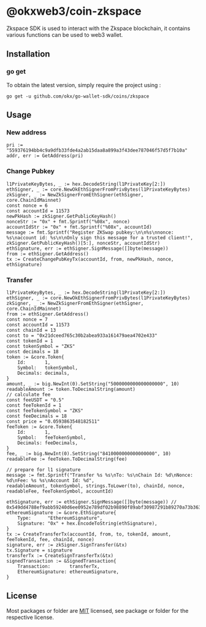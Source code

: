 # @okxweb3/coin-zkspace
Zkspace SDK is used to interact with the Zkspace blockchain, it contains various functions can be used to web3 wallet.

## Installation

### go get

To obtain the latest version, simply require the project using :

```shell
go get -u github.com/okx/go-wallet-sdk/coins/zkspace
```

## Usage
### New address
```golang
pri := "559376194bb4c9a9dfb33fde4a2ab15daa8a899a3f43dee787046f57d5f7b10a"
addr, err := GetAddress(pri)
```


###  Change Pubkey
```golang
l1PrivateKeyBytes, _ := hex.DecodeString(l1PrivateKey[2:])
ethSigner, _ := core.NewOkEthSignerFromPrivBytes(l1PrivateKeyBytes)
zkSigner, _ := NewZkSignerFromEthSigner(ethSigner, core.ChainIdMainnet)
const nonce = 6
const accountId = 11573
newPkHash := zkSigner.GetPublicKeyHash()
nonceStr := "0x" + fmt.Sprintf("%08x", nonce)
accountIdStr := "0x" + fmt.Sprintf("%08x", accountId)
message := fmt.Sprintf("Register ZKSwap pubkey:\n\n%s\nnonce: %s\naccount id: %s\n\nOnly sign this message for a trusted client!",
zkSigner.GetPublicKeyHash()[5:], nonceStr, accountIdStr)
ethSignature, err := ethSigner.SignMessage([]byte(message))
from := ethSigner.GetAddress()
tx := CreateChangePubKeyTx(accountId, from, newPkHash, nonce, ethSignature)
```



###  Transfer 
```golang
l1PrivateKeyBytes, _ := hex.DecodeString(l1PrivateKey[2:])
ethSigner, _ := core.NewOkEthSignerFromPrivBytes(l1PrivateKeyBytes)
zkSigner, _ := NewZkSignerFromEthSigner(ethSigner, core.ChainIdMainnet)
from := ethSigner.GetAddress()
const nonce = 7
const accountId = 11573
const chainId = 13
const to = "0x21dceed765c30b2abea933a161479aea4702e433"
const tokenId = 1
const tokenSymbol = "ZKS"
const decimals = 18
token := &core.Token{
    Id:       1,
    Symbol:   tokenSymbol,
    Decimals: decimals,
}
amount, _ := big.NewInt(0).SetString("5000000000000000000", 10)
readableAmount := token.ToDecimalString(amount)
// calculate fee
const feeUSDT = "0.5"
const feeTokenId = 1
const feeTokenSymbol = "ZKS"
const feeDecimals = 18
const price = "0.0593863548182511"
feeToken := &core.Token{
    Id:       1,
    Symbol:   feeTokenSymbol,
    Decimals: feeDecimals,
}
fee, _ := big.NewInt(0).SetString("8410000000000000000", 10)
readableFee := feeToken.ToDecimalString(fee)

// prepare for l1 signature
message := fmt.Sprintf("Transfer %s %s\nTo: %s\nChain Id: %d\nNonce: %d\nFee: %s %s\nAccount Id: %d",
readableAmount, tokenSymbol, strings.ToLower(to), chainId, nonce, readableFee, feeTokenSymbol, accountId)

ethSignature, err := ethSigner.SignMessage([]byte(message)) // 0x549dd4788ef9abb59240d6ee0952e789df02b98890f89abf30987291b89270a73b363ddc69e9da9165cba1e7e95d23576372bd38761c4e713473d336638fd55e1b
ethereumSignature := &core.EthSignature{
    Type:      "EthereumSignature",
    Signature: "0x" + hex.EncodeToString(ethSignature),
}
tx := CreateTransferTx(accountId, from, to, tokenId, amount, feeTokenId, fee, chainId, nonce)
signature, err := zkSigner.SignTransfer(&tx)
tx.Signature = signature
transferTx := CreateSignTransferTx(&tx)
signedTransaction := &SignedTransaction{
    Transaction:       transferTx,
    EthereumSignature: ethereumSignature,
} 
```
 

## License
Most packages or folder are [MIT](<https://github.com/okx/go-wallet-sdk/blob/main/coins/aptos/LICENSE>) licensed, see package or folder for the respective license.
